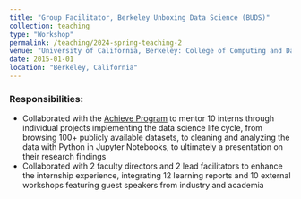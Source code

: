 ```yaml
---
title: "Group Facilitator, Berkeley Unboxing Data Science (BUDS)"
collection: teaching
type: "Workshop"
permalink: /teaching/2024-spring-teaching-2
venue: "University of California, Berkeley: College of Computing and Data Science, Summer 2024"
date: 2015-01-01
location: "Berkeley, California"
---
```


### Responsibilities:
* Collaborated with the [Achieve Program](https://achieveprogram.org/) to mentor 10 interns through individual projects implementing the data science life cycle, from browsing 100+ publicly available datasets, to cleaning and analyzing the data with Python in Jupyter Notebooks, to ultimately a presentation on their research findings
* Collaborated with 2 faculty directors and 2 lead facilitators to enhance the internship experience, integrating 12 learning reports and 10 external workshops featuring guest speakers from industry and academia



